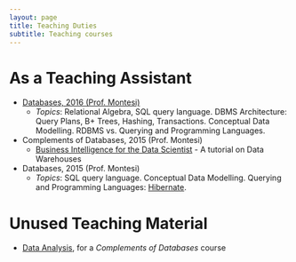```yaml
---
layout: page
title: Teaching Duties
subtitle: Teaching courses
---
```


# As a Teaching Assistant
* [Databases, 2016 (Prof. Montesi)](https://jackbergus.github.io/2016-10-14-Databases-2016-lab/)
  * *Topics*: Relational Algebra,  SQL query language. DBMS Architecture: Query Plans, B+ Trees, Hashing, Transactions. Conceptual Data Modelling. RDBMS vs. Querying and Programming Languages.
* Complements of Databases, 2015 (Prof. Montesi)
  * [Business Intelligence for the 
Data Scientist](https://jackbergus.alwaysdata.net/DWTUT15.pdf) - A tutorial on Data Warehouses
* Databases, 2015 (Prof. Montesi)
  * *Topics*:  SQL query language. Conceptual Data Modelling. Querying and Programming Languages: [Hibernate](https://github.com/jackbergus/javahibernateexample/tree/master/hibernate_tutorial_2015).

# Unused Teaching Material

* [Data Analysis](https://jackbergus.github.io/teaching/dataanalysis/), for a *Complements of Databases* course
